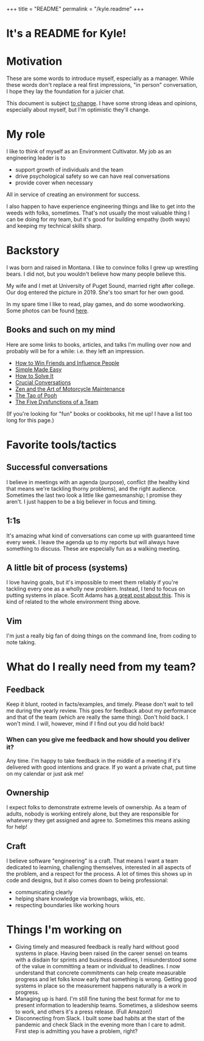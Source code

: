 +++
title = "README"
permalink = "/kyle.readme"
+++

# It's a README for Kyle!

# Motivation

These are some words to introduce myself, especially as a manager. While these words don't
replace a real first impressions, "in person" conversation, I hope they lay the foundation
for a juicier chat.

This document is subject [to change](https://github.com/krwenholz/krwenholz.github.io/content/manager_readme.md). I have some strong ideas and opinions, especially about myself, but I'm
optimistic they'll change.

# My role

I like to think of myself as an Environment Cultivator. My job as an engineering leader
is to

- support growth of individuals and the team
- drive psychological safety so we can have real conversations
- provide cover when necessary

All in service of creating an environment for success.

I also happen to have experience engineering things and like to get into the weeds with
folks, sometimes. That's not usually the most valuable thing I can be doing for my team,
but it's good for building empathy (both ways) and keeping my technical skills sharp.

# Backstory

I was born and raised in Montana. I like to convince folks I grew up wrestling bears. I
did not, but you wouldn't believe how many people believe this.

My wife and I met at University of Puget Sound, married right after college. Our dog entered
the picture in 2019. She's too smart for her own good.

In my spare time I like to read, play games, and do some woodworking. Some photos can be
found [here](https://photos.google.com/share/AF1QipPPR5N7AuE28ucrJPX9brb6XxazXH6ohPlECQ_gxl3nRAepbHHwU6n-_xrqe8Hu0g?key=UHhNRUVld1NlZGc1OGtUWFlpZXNhN0tGUUZIbmtn).

## Books and such on my mind

Here are some links to books, articles, and talks I'm mulling over now and probably will
be for a while: i.e. they left an impression.

- [How to Win Friends and Influence People](https://en.wikipedia.org/wiki/How_to_Win_Friends_and_Influence_People)
- [Simple Made Easy](https://www.infoq.com/presentations/Simple-Made-Easy/)
- [How to Solve It](https://en.wikipedia.org/wiki/How_to_Solve_It)
- [Crucial Conversations](https://en.wikipedia.org/wiki/Crucial_Conversations:_Tools_for_Talking_When_Stakes_Are_High)
- [Zen and the Art of Motorcycle Maintenance](https://en.wikipedia.org/wiki/Zen_and_the_Art_of_Motorcycle_Maintenance)
- [The Tao of Pooh](https://en.wikipedia.org/wiki/The_Tao_of_Pooh)
- [The Five Dysfunctions of a Team](https://en.wikipedia.org/wiki/The_Five_Dysfunctions_of_a_Team)

(If you're looking for "fun" books or cookbooks, hit me up! I have a list too long for
this page.)

# Favorite tools/tactics

## Successful conversations

I believe in meetings with an agenda (purpose), conflict (the healthy kind that means
we're tackling thorny problems), and the right audience. Sometimes the last two look a
little like gamesmanship; I promise they aren't. I just happen to be a big believer in
focus and timing.

## 1:1s

It's amazing what kind of conversations can come up with guaranteed time every week. I leave
the agenda up to my reports but will always have something to discuss. These are especially
fun as a walking meeting.

## A little bit of process (systems)

I love having goals, but it's impossible to meet them reliably if you're tackling every
one as a wholly new problem. Instead, I tend to focus on putting systems in place. Scott Adams
has [a great post about this](https://www.scottadamssays.com/2013/11/18/goals-vs-systems/).
This is kind of related to the whole environment thing above.

## Vim

I'm just a really big fan of doing things on the command line, from coding to note taking.

# What do I really need from my team?

## Feedback

Keep it blunt, rooted in facts/examples, and timely. Please don't wait to tell me during
the yearly review. This goes for feedback about my performance and that of the team (which
are really the same thing). Don't hold back. I won't mind. I will, however, mind if I find
out you did hold back!

### When can you give me feedback and how should you deliver it?

Any time. I'm happy to take feedback in the middle of a meeting if it's delivered with good
intentions and grace. If yo want a private chat, put time on my calendar or just ask me!

## Ownership

I expect folks to demonstrate extreme levels of ownership. As a team of adults, nobody is
working entirely alone, but they are responsible for whatevery they get assigned and agree
to. Sometimes this means asking for help!

## Craft

I believe software "engineering" is a craft. That means I want a team dedicated to learning,
challenging themselves, interested in all aspects of the problem, and a respect for the
process. A lot of times this shows up in code and designs, but it also comes down to being
professional:

- communicating clearly
- helping share knowledge via brownbags, wikis, etc.
- respecting boundaries like working hours

# Things I'm working on

- Giving timely and measured feedback is really hard without good systems in place. Having
  been raised (in the career sense) on teams with a disdain for sprints and business deadlines,
  I misunderstood some of the value in committing a team or individual to deadlines. I now
  understand that concrete commitments can help create measurable progress and let folks know
  early that something is wrong. Getting good systems in place so the measurement happens
  naturally is a work in progress.
- Managing up is hard. I'm still fine tuning the best format for me to present information
  to leadership teams. Sometimes, a slideshow seems to work, and others it's a press release.
  (Full Amazon!)
- Disconnecting from Slack. I built some bad habits at the start of the pandemic and check
  Slack in the evening more than I care to admit. First step is admitting you have a problem,
  right?
